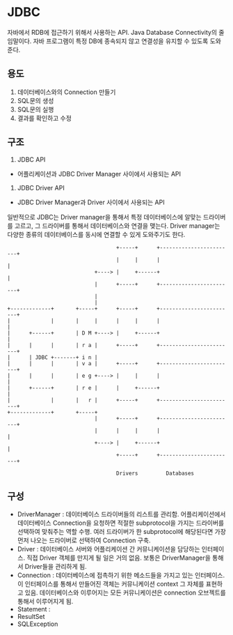 # JDBC

자바에서 RDB에 접근하기 위해서 사용하는 API. Java Database Connectivity의 줄임말이다. 자바 프로그램이 특정 DB에 종속되지 않고 연결성을 유지할 수 있도록 도와준다.

## 용도

1. 데이터베이스와의 Connection 만들기
1. SQL문의 생성
1. SQL문의 실행
1. 결과를 확인하고 수정

## 구조

1. JDBC API
  - 어플리케이션과 JDBC Driver Manager 사이에서 사용되는 API
1. JDBC Driver API
  - JDBC Driver Manager과 Driver 사이에서 사용되는 API
  
일반적으로 JDBC는 Driver manager을 통해서 특정 데이터베이스에 알맞는 드라이버를 고르고, 그 드라이버를 통해서 데이터베이스와 연결을 맺는다. Driver manager는 다양한 종류의 데이터베이스를 동시에 연결할 수 있게 도와주기도 한다.

```
                                   +-----+      +------------------------+
                                   |     |      |                        |
                            +----> |     +------+                        |
                            |      +-----+      +------------------------+
                            |
                            |
+-------------+       +-----+      +-----+      +------------------------+
|             |       |     |      |     |      |                        |
|      +------+       | D M +----> |     +------+                        |
|      |      |       | r a |      +-----+      +------------------------+
|      | JDBC +-------+ i n |
|      |      |       | v a |      +-----+      +------------------------+
|      |      |       | e g +----> |     |      |                        |
|      +------+       | r e |      |     +------+                        |
|             |       |   r |      +-----+      +------------------------+
+-------------+       +-----+
                            |      +-----+      +------------------------+
                            |      |     |      |                        |
                            +----> |     +------+                        |
                                   +-----+      +------------------------+

                                   Drivers         Databases

```

## 구성

- DriverManager : 데이터베이스 드라이버들의 리스트를 관리함. 어플리케이션에서 데이터베이스 Connection을 요청하면 적절한 subprotocol을 가지는 드라이버를 선택하여 맞춰주는 역할 수행. 여러 드라이버가 한 subprotocol에 해당된다면 가장 먼저 나오는 드라이버로 선택하여 Connection 구축.
- Driver : 데이터베이스 서버와 어플리케이션 간 커뮤니케이션을 담당하는 인터페이스. 직접 Driver 객체를 만지게 될 일은 거의 없음. 보통은 DriverManager을 통해서 Driver들을 관리하게 됨. 
- Connection : 데이터베이스에 접촉하기 위한 메소드들을 가지고 있는 인터페이스. 이 인터페이스를 통해서 만들어진 객체는 커뮤니케이션 context 그 자체를 표현하고 있음. 데이터베이스와 이루어지는 모든 커뮤니케이션은 connection 오브젝트를 통해서 이루어지게 됨.
- Statement : 
- ResultSet
- SQLException